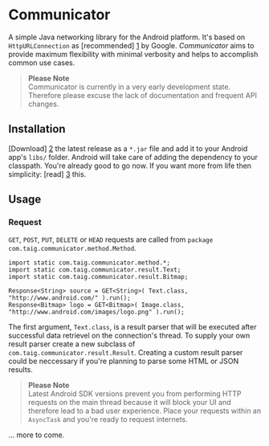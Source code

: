 Communicator
============

A simple Java networking library for the Android platform. It's based on `HttpURLConnection` as [recommended] [1] by
Google. *Communicator* aims to provide maximum flexibility with minimal verbosity and helps to accomplish common use cases.

> **Please Note**  
> Communicator is currently in a very early development state. Therefore please excuse the lack of documentation and
> frequent API changes.

Installation
------------

[Download] [2] the latest release as a `*.jar` file and add it to your Android app's `libs/` folder. Android will
take care of adding the dependency to your classpath. You're already good to go now. If you want more from life then
simplicity: [read] [3] this.

[1]: http://android-developers.blogspot.de/2011/09/androids-http-clients.html
[2]: https://github.com/Taig/Communicator/releases
[3]: http://tools.android.com/recent/dealingwithdependenciesinandroidprojects

Usage
-----

### Request

`GET`, `POST`, `PUT`, `DELETE` or `HEAD` requests are called from `package com.taig.communicator.method.Method`.

````
import static com.taig.communicator.method.*;
import static com.taig.communicator.result.Text;
import static com.taig.communicator.result.Bitmap;

Response<String> source = GET<String>( Text.class, "http://www.android.com/" ).run();
Response<Bitmap> logo = GET<Bitmap>( Image.class, "http://www.android.com/images/logo.png" ).run();
````

The first argument, `Text.class`, is a result parser that will be executed after successful data retrievel on the
connection's thread. To supply your own result parser create a new subclass of `com.taig.communicator.result.Result`.
Creating a custom result parser could be neccessary if you're planning to parse some HTML or JSON results.

> **Please Note**  
> Latest Android SDK versions prevent you from performing HTTP requests on the main thread because it will block your
> UI and therefore lead to a bad user experience. Place your requests within an `AsyncTask` and you're ready to request
> internets.

... more to come.
